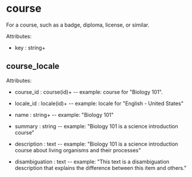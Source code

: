 # course

For a course, such as a badge, diploma, license, or similar.

Attributes:

* key : string+


## course_locale

Attributes:

* course_id : course(id)+ -- example: course for "Biology 101".

* locale_id : locale(id)+ -- example: locale for "English - United States"

* name : string+ -- example: "Biology 101"

* summary : string -- example: "Biology 101 is a science introduction course"

* description : text -- example: "Biology 101 is a science introduction course about living organisms and their processes"

* disambiguation : text -- example: "This text is a disambiguation description that explains the difference between this item and others."
